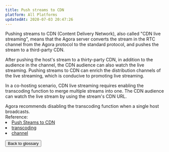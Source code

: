 ```yaml
---
title: Push streams to CDN
platform: All Platforms
updatedAt: 2020-07-03 20:47:26
---
```

Pushing streams to CDN (Content Delivery Network),  also called "CDN live streaming", means that the Agora server converts the stream in the RTC channel from the Agora protocol to the standard protocol, and pushes the stream to a third-party CDN.

After pushing the host's stream to a thirty-party CDN, in addition to the audience in the channel, the CDN audience can also watch the live streaming. Pushing streams to CDN can enrich the distribution channels of the live streaming, which is conducive to promoting live streaming.

In a co-hosting scenario, CDN live streaming requires enabling the transcoding function to merge multiple streams into one. The CDN audience can watch the live stream by using the stream's CDN URL.

<div class="alert note">Agora recommends disabling the transcoding function when a single host broadcasts.</div>

<div class="alert info">Reference:
    <li><a href="https://docs.agora.io/en/Interactive%20Broadcast/cdn_streaming_android?platform=Android">Push Steams to CDN</a></li>
    <li><a href="./terms#transcoding">transcoding</a></li>
    <li><a href="./terms#channel">channel</a></li>
</div>

<a href="./terms"><button>Back to glossary</button></a>